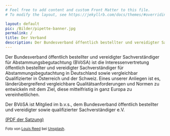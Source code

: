 ```yaml
---
# Feel free to add content and custom Front Matter to this file.
# To modify the layout, see https://jekyllrb.com/docs/themes/#overriding-theme-defaults

layout: default
pic: /Bilder/pipette-banner.jpg
permalink: /
title: Der Verband
description: Der Bundesverband öffentlich bestellter und vereidigter Sachverständiger für Abstammungsbegutachtung (BVöSA) ist die Interessenvertretung öffentlich bestellter und vereidigter Sachverständiger für Abstammungsbegutachtung in Deutschland sowie vergleichbar Qualifizierter in Österreich und der Schweiz.
---
```


Der Bundesverband öffentlich bestellter und vereidigter Sachverständiger für Abstammungsbegutachtung (BVöSA) ist die Interessenvertretung öffentlich bestellter und vereidigter Sachverständiger für Abstammungsbegutachtung in Deutschland sowie vergleichbar Qualifizierter in Österreich und der Schweiz. Eines unserer Anliegen ist es, länderübergreifend vergleichbare Qualitätsanforderungen und Normen zu entwickeln mit dem Ziel, diese mittelfristig in ganz Europa zu vereinheitlichen.

Der BVöSA ist Mitglied im b.v.s., dem Bundesverband öffentlich bestellter und vereidigter sowie qualifizierter Sachverständiger e.V.

<a href="satzung-bvoesa.pdf" target="_blank">(PDF der Satzung)</a>

<sub>Foto von <a href="https://unsplash.com/@_louisreed?utm_source=unsplash&amp;utm_medium=referral&amp;utm_content=creditCopyText" target="_blank">Louis Reed</a> bei <a href="https://unsplash.com/" target="_blank">Unsplash</a>.</sub>
